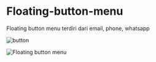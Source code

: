 # Floating-button-menu
Floating button menu terdiri dari email, phone, whatsapp


![button](https://user-images.githubusercontent.com/35595156/151123309-cd98adc1-72d0-4343-a97e-b9ec63ae0fb3.PNG)




![Floating button menu](https://user-images.githubusercontent.com/35595156/151123120-6ea5d878-ed5e-4bb7-aa1b-702123857a97.PNG)

